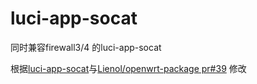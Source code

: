 # luci-app-socat
同时兼容firewall3/4 的luci-app-socat

根据[luci-app-socat](https://github.com/Lienol/openwrt-package/tree/main/luci-app-socat)与[Lienol/openwrt-package pr#39](https://github.com/Lienol/openwrt-package/pull/39/commits) 修改
